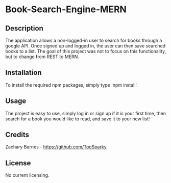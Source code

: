 # Book-Search-Engine-MERN

## Description

The application allows a non-logged-in user to search for books through a google API. Once signed up and logged in, the user can then save searched books to a list. The goal of this project was not to focus on this functionality, but to change from REST to MERN.

## Installation

To install the required npm packages, simply type 'npm install'.

## Usage

The project is easy to use, simply log in or sign up if it is your first time, then search for a book you would like to read, and save it to your new list!

## Credits

Zachary Barnes - https://github.com/TooSparky

## License

No current licensing.
